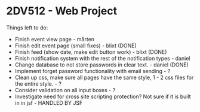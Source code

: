 # 2DV512 - Web Project

Things left to do:

- Finish event view page - mårten
- Finish edit event page (small fixes) - blixt (DONE)
- Finish feed (show date, make edit button work) - blixt (DONE)
- Finish notification system with the rest of the notification types - daniel
- Change database to not store passwords in clear text. - daniel (DONE)
- Implement forget password functionality with email sending - ?
- Clean up css, make sure all pages have the same style, 1 - 2 css files for the entire style. - ?
- Consider validation on all input boxes - ?
- Investigate need for cross site scripting protection? Not sure if it is built in in jsf - HANDLED BY JSF
